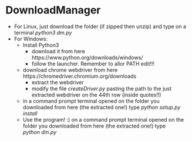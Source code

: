 # DownloadManager
<ul>
  <li>For Linux, just download the folder (if zipped then unzip) and type on a terminal
    <i>python3 dm.py</i></li>

  <li>
    For Windows:
    <ul>
      <li>Install Python3
        <ul>
          <li>download it from here https://www.python.org/downloads/windows/</li>
          <li>follow the launcher. Remember to allor PATH edit!!! </li>
        </ul>
      </li>
      <li>download chrome webdriver from here https://chromedriver.chromium.org/downloads
        <ul>
           <li>extract the webdriver</li>
           <li>modify the file <i>createDriver.py</i> pasting the path to the just extracted webdriver on the 44th row (inside quotes!!)</li>
        </ul>
      </li>
      <li> in a command prompt terminal opened on the folder you downloaded from here (the extracted one!) type <i>python setup.py install</i>
      </li>
      <li>
        Use the program! :) on a command prompt terminal opened on the folder you downloaded from here (the extracted one!) type<br>
        <i>python dm.py</i>
      </li>
    </ul>
  </li>
</ul>
